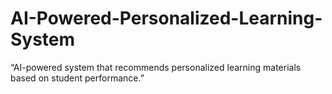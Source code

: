 # AI-Powered-Personalized-Learning-System
“AI-powered system that recommends personalized learning materials based on student performance.”
